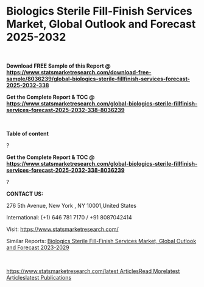 <h1>Biologics Sterile Fill-Finish Services Market, Global Outlook and Forecast 2025-2032</h1><br/><p><strong>Download FREE Sample of this Report @ <a href="https://www.statsmarketresearch.com/download-free-sample/8036239/global-biologics-sterile-fillfinish-services-forecast-2025-2032-338">https://www.statsmarketresearch.com/download-free-sample/8036239/global-biologics-sterile-fillfinish-services-forecast-2025-2032-338</a></strong></p>
 
 
 
 <div><b>Get the Complete Report & TOC @ <a href="https://www.statsmarketresearch.com/global-biologics-sterile-fillfinish-services-forecast-2025-2032-338-8036239">https://www.statsmarketresearch.com/global-biologics-sterile-fillfinish-services-forecast-2025-2032-338-8036239</a></b></div>
 
 
 
 <p><br />
 
 <b>Table of content</b></p>
 
 
 
 <p>? </p>
 
 
 
 <div><b>Get the Complete Report & TOC @ <a href="https://www.statsmarketresearch.com/global-biologics-sterile-fillfinish-services-forecast-2025-2032-338-8036239">https://www.statsmarketresearch.com/global-biologics-sterile-fillfinish-services-forecast-2025-2032-338-8036239</a></b></div>
 
 
 
 <p>? </p>
 
 
 
 <p><b>CONTACT US:</b><br />
 
 276 5th Avenue, New York , NY 10001,United States<br />
 
 International: (+1) 646 781 7170 / +91 8087042414<br />
 
 Visit: <a href="https://www.statsmarketresearch.com/">https://www.statsmarketresearch.com/</a><br />
 
 Similar Reports: <a href="https://www.statsmarketresearch.com/global-biologics-sterile-fillfinish-services-forecast-2025-2032-338-8036239">Biologics Sterile Fill-Finish Services Market, Global Outlook and Forecast 2023-2029</a><br />
 
 <br />
 
 <a href="https://gyeongbokgung.com">https://www.statsmarketresearch.com/</a><a href="https://hallyeomaritime.com">latest Articles</a><a href="https://jingwansa.com">Read More</a><a href="https://nguoiviet.jp/">latest Articles</a><a href="https://www.intelmarketresearch.com/">latest Publications</a></p>